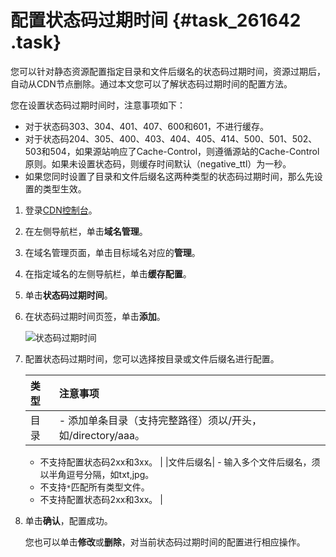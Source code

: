 # 配置状态码过期时间 {#task_261642 .task}

您可以针对静态资源配置指定目录和文件后缀名的状态码过期时间，资源过期后，自动从CDN节点删除。通过本文您可以了解状态码过期时间的配置方法。

您在设置状态码过期时间时，注意事项如下：

-   对于状态码303、304、401、407、600和601，不进行缓存。
-   对于状态码204、305、400、403、404、405、414、500、501、502、503和504，如果源站响应了Cache-Control，则遵循源站的Cache-Control原则。如果未设置状态码，则缓存时间默认（negative\_ttl）为一秒。
-   如果您同时设置了目录和文件后缀名这两种类型的状态码过期时间，那么先设置的类型生效。

1.  登录[CDN控制台](https://cdn.console.aliyun.com)。
2.  在左侧导航栏，单击**域名管理**。
3.  在域名管理页面，单击目标域名对应的**管理**。
4.  在指定域名的左侧导航栏，单击**缓存配置**。
5.  单击**状态码过期时间**。
6.  在状态码过期时间页签，单击**添加**。 

    ![状态码过期时间](http://static-aliyun-doc.oss-cn-hangzhou.aliyuncs.com/assets/img/145921/156653094441802_zh-CN.png)

7.  配置状态码过期时间，您可以选择按目录或文件后缀名进行配置。 

    |类型|注意事项|
    |:-|:---|
    |目录|     -   添加单条目录（支持完整路径）须以/开头，如/directory/aaa。
    -   不支持配置状态码2xx和3xx。
 |
    |文件后缀名|     -   输入多个文件后缀名，须以半角逗号分隔，如txt,jpg。
    -   不支持`*`匹配所有类型文件。
    -   不支持配置状态码2xx和3xx。
 |

8.  单击**确认**，配置成功。 

    您也可以单击**修改**或**删除**，对当前状态码过期时间的配置进行相应操作。


